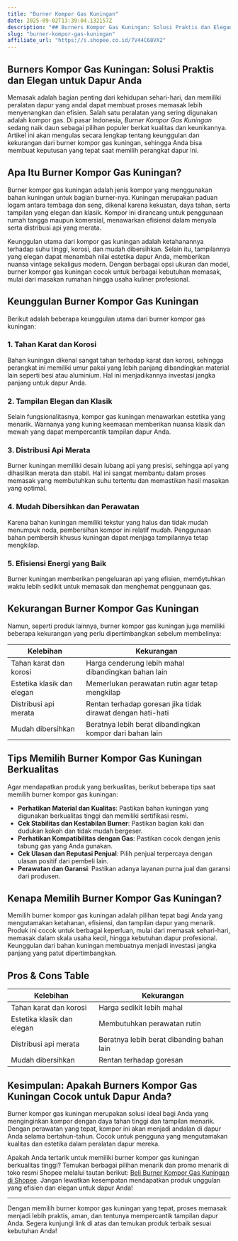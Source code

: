 ```yaml
---
title: "Burner Kompor Gas Kuningan"
date: 2025-09-02T13:39:04.132157Z
description: "## Burners Kompor Gas Kuningan: Solusi Praktis dan Elegan untuk Dapur Anda..."
slug: "burner-kompor-gas-kuningan"
affiliate_url: "https://s.shopee.co.id/7V44C68VX2"
---
```

## Burners Kompor Gas Kuningan: Solusi Praktis dan Elegan untuk Dapur Anda

Memasak adalah bagian penting dari kehidupan sehari-hari, dan memiliki peralatan dapur yang andal dapat membuat proses memasak lebih menyenangkan dan efisien. Salah satu peralatan yang sering digunakan adalah kompor gas. Di pasar Indonesia, *Burner Kompor Gas Kuningan* sedang naik daun sebagai pilihan populer berkat kualitas dan keunikannya. Artikel ini akan mengulas secara lengkap tentang keunggulan dan kekurangan dari burner kompor gas kuningan, sehingga Anda bisa membuat keputusan yang tepat saat memilih perangkat dapur ini.

## Apa Itu Burner Kompor Gas Kuningan?

Burner kompor gas kuningan adalah jenis kompor yang menggunakan bahan kuningan untuk bagian burner-nya. Kuningan merupakan paduan logam antara tembaga dan seng, dikenal karena kekuatan, daya tahan, serta tampilan yang elegan dan klasik. Kompor ini dirancang untuk penggunaan rumah tangga maupun komersial, menawarkan efisiensi dalam menyala serta distribusi api yang merata.

Keunggulan utama dari kompor gas kuningan adalah ketahanannya terhadap suhu tinggi, korosi, dan mudah dibersihkan. Selain itu, tampilannya yang elegan dapat menambah nilai estetika dapur Anda, memberikan nuansa vintage sekaligus modern. Dengan berbagai opsi ukuran dan model, burner kompor gas kuningan cocok untuk berbagai kebutuhan memasak, mulai dari masakan rumahan hingga usaha kuliner profesional.

## Keunggulan Burner Kompor Gas Kuningan

Berikut adalah beberapa keunggulan utama dari burner kompor gas kuningan:

### 1. Tahan Karat dan Korosi  
Bahan kuningan dikenal sangat tahan terhadap karat dan korosi, sehingga perangkat ini memiliki umur pakai yang lebih panjang dibandingkan material lain seperti besi atau aluminium. Hal ini menjadikannya investasi jangka panjang untuk dapur Anda.

### 2. Tampilan Elegan dan Klasik  
Selain fungsionalitasnya, kompor gas kuningan menawarkan estetika yang menarik. Warnanya yang kuning keemasan memberikan nuansa klasik dan mewah yang dapat mempercantik tampilan dapur Anda.

### 3. Distribusi Api Merata  
Burner kuningan memiliki desain lubang api yang presisi, sehingga api yang dihasilkan merata dan stabil. Hal ini sangat membantu dalam proses memasak yang membutuhkan suhu tertentu dan memastikan hasil masakan yang optimal.

### 4. Mudah Dibersihkan dan Perawatan  
Karena bahan kuningan memiliki tekstur yang halus dan tidak mudah menumpuk noda, pembersihan kompor ini relatif mudah. Penggunaan bahan pembersih khusus kuningan dapat menjaga tampilannya tetap mengkilap.

### 5. Efisiensi Energi yang Baik  
Burner kuningan memberikan pengeluaran api yang efisien, memбуtuhkan waktu lebih sedikit untuk memasak dan menghemat penggunaan gas.

## Kekurangan Burner Kompor Gas Kuningan

Namun, seperti produk lainnya, burner kompor gas kuningan juga memiliki beberapa kekurangan yang perlu dipertimbangkan sebelum membelinya:

| **Kelebihan** | **Kekurangan** |
|----------------|----------------|
| Tahan karat dan korosi | Harga cenderung lebih mahal dibandingkan bahan lain |
| Estetika klasik dan elegan | Memerlukan perawatan rutin agar tetap mengkilap |
| Distribusi api merata | Rentan terhadap goresan jika tidak dirawat dengan hati-hati |
| Mudah dibersihkan | Beratnya lebih berat dibandingkan kompor dari bahan lain |

## Tips Memilih Burner Kompor Gas Kuningan Berkualitas

Agar mendapatkan produk yang berkualitas, berikut beberapa tips saat memilih burner kompor gas kuningan:

- **Perhatikan Material dan Kualitas**: Pastikan bahan kuningan yang digunakan berkualitas tinggi dan memiliki sertifikasi resmi.
- **Cek Stabilitas dan Kestabilan Burner**: Pastikan bagian kaki dan dudukan kokoh dan tidak mudah bergeser.
- **Perhatikan Kompatibilitas dengan Gas**: Pastikan cocok dengan jenis tabung gas yang Anda gunakan.
- **Cek Ulasan dan Reputasi Penjual**: Pilih penjual terpercaya dengan ulasan positif dari pembeli lain.
- **Perawatan dan Garansi**: Pastikan adanya layanan purna jual dan garansi dari produsen.

## Kenapa Memilih Burner Kompor Gas Kuningan?

Memilih burner kompor gas kuningan adalah pilihan tepat bagi Anda yang mengutamakan ketahanan, efisiensi, dan tampilan dapur yang menarik. Produk ini cocok untuk berbagai keperluan, mulai dari memasak sehari-hari, memasak dalam skala usaha kecil, hingga kebutuhan dapur profesional. Keunggulan dari bahan kuningan membuatnya menjadi investasi jangka panjang yang patut dipertimbangkan.

## Pros & Cons Table

| **Kelebihan** | **Kekurangan** |
|----------------|----------------|
| Tahan karat dan korosi | Harga sedikit lebih mahal |
| Estetika klasik dan elegan | Membutuhkan perawatan rutin |
| Distribusi api merata | Beratnya lebih berat dibanding bahan lain |
| Mudah dibersihkan | Rentan terhadap goresan |

## Kesimpulan: Apakah Burners Kompor Gas Kuningan Cocok untuk Dapur Anda?

Burner kompor gas kuningan merupakan solusi ideal bagi Anda yang menginginkan kompor dengan daya tahan tinggi dan tampilan menarik. Dengan perawatan yang tepat, kompor ini akan menjadi andalan di dapur Anda selama bertahun-tahun. Cocok untuk pengguna yang mengutamakan kualitas dan estetika dalam peralatan dapur mereka.

Apakah Anda tertarik untuk memiliki burner kompor gas kuningan berkualitas tinggi? Temukan berbagai pilihan menarik dan promo menarik di toko resmi Shopee melalui tautan berikut: [Beli Burner Kompor Gas Kuningan di Shopee](https://s.shopee.co.id/7V44C68VX2). Jangan lewatkan kesempatan mendapatkan produk unggulan yang efisien dan elegan untuk dapur Anda!

---

Dengan memilih burner kompor gas kuningan yang tepat, proses memasak menjadi lebih praktis, aman, dan tentunya mempercantik tampilan dapur Anda. Segera kunjungi link di atas dan temukan produk terbaik sesuai kebutuhan Anda!